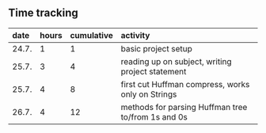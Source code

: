 ## Time tracking

| date | hours | cumulative | activity |
|:-----|:------|:-----------|:---------|
| 24.7. | 1 | 1 | basic project setup |
| 25.7. | 3 | 4 | reading up on subject, writing project statement |
| 25.7. | 4 | 8 | first cut Huffman compress, works only on Strings |
| 26.7. | 4 | 12 | methods for parsing Huffman tree to/from 1s and 0s |


